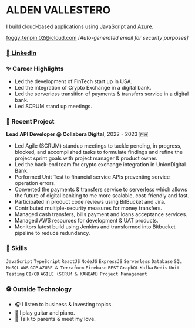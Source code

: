 # ALDEN VALLESTERO

I build cloud-based applications using JavaScript and Azure.

foggy_tenpin.02@icloud.com
*[Auto-generated email for security purposes]*

### [🔗 LinkedIn](https://www.linkedin.com/in/aldenvallestero/)

### ✨ Career Highlights
- Led the development of FinTech start up in USA.
- Led the integration of Crypto Exchange in a digital bank.
- Led the serverless transition of payments & transfers service in a digital bank.
- Led SCRUM stand up meetings.

### 🚀 Recent Project
**Lead API Developer @ Collabera Digital**, 2022 - 2023 🇵🇭
- Led Agile (SCRUM) standup meetings to tackle pending, in progress, blocked, and accomplished tasks to formulate findings and refine the project sprint goals with project manager & product owner.
- Led the back-end team for crypto exchange integration in UnionDigital Bank.
- Performed Unit Test to financial service APIs preventing service operation errors.
- Converted the payments & transfers service to serverless which allows the future of digital banking to me more scalable, cost-friendly and fast.
- Participated in product code reviews using BitBucket and Jira.
- Contributed multiple-security measures for money transfers.
- Managed cash transfers, bills payment and loans acceptance services.
- Managed AWS resources for development & UAT products.
- Monitors latest build using Jenkins and transformed into Bitbucket pipeline to reduce redundancy.

### 🍳 Skills
```JavaScript``` ```TypeScript``` ```ReactJS``` ```NodeJS``` ```ExpressJS``` ```Serverless``` ```Database``` ```SQL``` ```NoSQL``` ```AWS``` ```GCP``` ```AZURE & Terraform``` ```Firebase``` ```REST``` ```GraphQL``` ```Kafka``` ```Redis``` ```Unit Testing``` ```CI/CD``` ```AGILE (SCRUM & KANBAN)``` ```Project Management```

### ⚽️ Outside Technology
- 🎧 I listen to business & investing topics.
- 🎹 I play guitar and piano.
- 🫶 Talk to parents & meet my love.